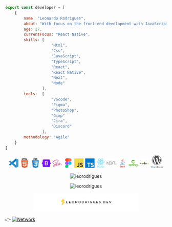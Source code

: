 ```js
export const developer = [
    { 
        name: "Leonardo Rodrigues",
        about: "With focus on the front-end development with JavaScript, React, React Native and NodeJS.",
        age: 27,
        currentFocus: "React Native",
        skills: [ 
                    "Html", 
                    "Css", 
                    "JavaScript", 
                    "TypeScript", 
                    "React", 
                    "React Native", 
                    "Next", 
                    "Node" 
                ],
        tools:  [ 
                    "VScode", 
                    "Figma", 
                    "PhotoShop",
                    "Gimp"  
                    "Jira", 
                    "Discord" 
                ],
        methodology: "Agile"
    }
]

```
<p align="center">
<img src="https://raw.githubusercontent.com/devicons/devicon/master/icons/vscode/vscode-original.svg" alt="vscode"  width="30" height="30"/>
<img src="https://raw.githubusercontent.com/devicons/devicon/master/icons/html5/html5-original-wordmark.svg" alt="html5"  width="30" height="30"/>
<img src="https://raw.githubusercontent.com/devicons/devicon/master/icons/css3/css3-original-wordmark.svg" alt="css3"  width="30" height="30"/>
<img src="https://raw.githubusercontent.com/devicons/devicon/master/icons/bootstrap/bootstrap-original.svg" alt="bootstrap"  width="30" height="30"/>
<img src="https://raw.githubusercontent.com/devicons/devicon/master/icons/sass/sass-original.svg" alt="sass"  width="30" height="30"/>
<img src="https://raw.githubusercontent.com/devicons/devicon/master/icons/figma/figma-original.svg" alt="figma"  width="30" height="30"/>
<img src="https://raw.githubusercontent.com/devicons/devicon/master/icons/javascript/javascript-original.svg" alt="javascript"  width="30" height="30"/>
<img src="https://raw.githubusercontent.com/devicons/devicon/master/icons/typescript/typescript-original.svg" alt="typescript"  width="30" height="30"/>
<img src="https://raw.githubusercontent.com/devicons/devicon/master/icons/react/react-original-wordmark.svg" alt="react"  width="30" height="30">
<img src="https://raw.githubusercontent.com/devicons/devicon/master/icons/nextjs/nextjs-original-wordmark.svg" alt="nextjs"  width="30" height="30"/>
<img src="https://raw.githubusercontent.com/devicons/devicon/master/icons/java/java-original-wordmark.svg" alt="java"    width="30" height="30"/>
<img src="https://raw.githubusercontent.com/devicons/devicon/master/icons/spring/spring-original-wordmark.svg" alt="spring"   width="30" height="30"/>
<img src="https://raw.githubusercontent.com/devicons/devicon/master/icons/nodejs/nodejs-original-wordmark.svg" alt="nodejs"  width="30" height="30"/>
<img src="https://raw.githubusercontent.com/devicons/devicon/master/icons/wordpress/wordpress-original.svg" alt="wp" width="40" height="40"/>
</p>


<p align="center">
<img src="https://github-readme-stats.vercel.app/api?username=leorodriguesdev&show_icons=true&hide=html&theme=react" alt="leorodrigues"/>
</p>

<p align="center">
<img src="https://github-readme-stats.vercel.app/api/top-langs/?username=leorodriguesdev&show_icons=true&hide=html&theme=react&layout=compact" alt="leorodrigues"/>
</p>
<p align="center">
<img src=".github/logoleo.png" alt="vscode"  width="330"/>
</p>

👉 <a href="https://bio.link/leorodriguesdev"><img alt="Network" src="https://img.shields.io/badge/Network Go!-My Links-yellow"></a>